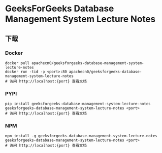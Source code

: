 # GeeksForGeeks Database Management System Lecture Notes

## 下载

### Docker

```
docker pull apachecn0/geeksforgeeks-database-management-system-lecture-notes
docker run -tid -p <port>:80 apachecn0/geeksforgeeks-database-management-system-lecture-notes
# 访问 http://localhost:{port} 查看文档
```

### PYPI

```
pip install geeksforgeeks-database-management-system-lecture-notes
geeksforgeeks-database-management-system-lecture-notes <port>
# 访问 http://localhost:{port} 查看文档
```

### NPM

```
npm install -g geeksforgeeks-database-management-system-lecture-notes
geeksforgeeks-database-management-system-lecture-notes <port>
# 访问 http://localhost:{port} 查看文档
```